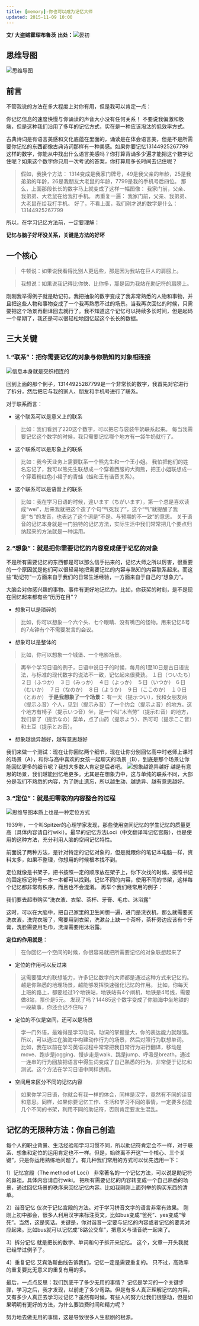 ```yaml
---
title: [memory]-你也可以成为记忆大师
updated: 2015-11-09 10:00
---
```


**文/ 大盗贼霍琛布鲁茨**
**出处：**![晏初](http://www.douban.com/note/523871123/)

## 思维导图

![思维导图](https://raw.githubusercontent.com/tudoubang/Bed/master/memory/memory-1.png)

## 前言

不管我说的方法在多大程度上对你有用，但是我可以肯定一点：
 
你记忆信息的速度快慢与你诵读的声音大小没有任何关系！
不要说我偏激和极端，但是这种我们沿用了多年的记忆方式，实在是一种应该淘汰的低效率方式。
 
古典诗词是有语言美感和文化底蕴在里面的，诵读是在体会语言美，但是不是所需要你记忆的东西都像古典诗词那样有一种美感。如果你要记忆13144925267799这样的数字，你能从中找出什么语言美感吗？你打算背诵多少遍才能把这个数字记住呢？如果这个数字你只用一次考试的答案，你打算用多长时间去记住呢？
 
>假如，我换个方法：
 1314变成是我家门牌号，49是我父亲的年龄，25是我弟弟的年龄，26是我朋友大老鼠的年龄，7799是我的手机号后四位。
那么，上面那段长长的数字马上就变成了这样一幅图像：
我家门前，父亲、我弟弟、大老鼠在给我打手机。
再重复一遍：
我家门前，父亲、我弟弟、大老鼠在给我打手机。
好了，不看上面，我们刚才说的数字是什么：13144925267799
 
所以，在学习记忆方法前，一定要理解：
 
**记忆与脑子好坏没关系，关键是方法的好坏**

## 一个核心

> 牛顿说：如果说我看得比别人更远些，那是因为我站在巨人的肩膀上。

> 我想说：如果说我记得比你快、比你多，那是因为我站在助记符的肩膀上。

刚刚我举得例子就是助记符。我把抽象的数字变成了我非常熟悉的人物和事物，并且把这些人物和事物变成了一个我再熟悉不过的场景。当我再次回忆的时候，只需要把这个场景再翻译回去就行了。我不知道这个记忆可以持续多长时间，但是起码一个星期了，我还是可以很轻松地回忆起这个长长的数据。


## 三大关键


### 1.“联系”：把你需要记忆的对象与你熟知的对象相连接


![信息本身就是交织相连的](https://raw.githubusercontent.com/tudoubang/Bed/master/memory/memory-2.png)

回到上面的那个例子，13144925287799是一个非常长的数字，我首先对它进行了拆分，然后把它与我的家人、朋友和手机号进行了联系。
 
对于联系而言：

* 这个联系可以是意义上的联系

> 比如：我们看到了220这个数字，可以把它与袋装牛奶联系起来。
每当我需要记忆这个数字的时候，我只需要记忆哪个地方有一袋牛奶就行了。


* 这个联系可以是形象上的联系


> 比如：我今天业务上需要联系一个熊先生和一个王小姐。
我怕把他们的姓名忘记了，我可以熊先生联想成一个穿着西服的大狗熊，把王小姐联想成一个穿着粉红色小裙子的青蛙（蛙和王有谐音关系）。


* 这个联系可以是语音上的联系


> 比如：我在学习日语的时候，違います（ちがいます），第一个总是喜欢读成“wei”，后来我就把这个造了个句“气死我了”，这个“气”就提醒了我是“ち”的发音，也表达了这个词是“不是、与预期的不一致”的意思。
关于语音的记忆本身就是一门独特的记忆方法，实际生活中我们常常把几个要点归纳起来的方法就是一种运用。

### 2.“想象”：就是把你需要记忆的内容变成便于记忆的对象

不是所有需要记忆的东西都是可以那么信手拈来的，记忆大师之所以厉害，很重要的一个原因就是他们可以很轻易地把需要记忆的内容与熟知的内容联系起来。而这些“助记符”一方面来自于我们的日常生活经验，一方面来自于自己的“想象力”。
 
大脑会对你感兴趣的事物、事件有更好地记忆力。比如，你获奖的时刻，是不是现在回忆起来都有些“历历在目”？

* 想象可以是琐碎的


> 比如，你可以想象一个六个头、七个眼睛、没有嘴巴的怪物。用来记忆6号的7点钟有个不需要发言的会议。


* 想象可以是整体的


> 比如，你可以想象一个城堡、一个电影场景。

> 再举个学习日语的例子，日语中说日子的时候，每月的1至10日是古日语说法，与标准的现代数字的说法不一致，记忆起来很费劲。
１日（ついたち）　２日（ふつか）　３日（みっか）　４日（よっか）　５日（いつか）
６日（むいか）　７日（なのか）　８日（ようか）　９日（ここのか）　１０日（とおか）
**于是我想象了一个场景：**
有一天（提示つい），我和女朋友两（提示ふ音）个人，见到（提示み音）了一个约会（提示よ音）的地方。这个地方有椅子（提示いつ音）坐，是一个叫“木当劳”（提示む音）的地方，我们拿了（提示なの）菜单，点了山药（提示よう）、热可可（提示ここ音）和土豆（提示とお音）。


* 想象越诡异越好，越有意思越好

我们来做一个测试：现在让你回忆两个细节，现在让你分别回忆高中时老师上课时的场景（A），和你与高中喜欢的女孩一起聊天的场景（B），到底是那个场景让你能回忆更多的细节呢？我想大多数人肯定是后者吧。
![想象越诡异越好](https://raw.githubusercontent.com/tudoubang/Bed/master/memory/memory-3.png)
越是有意思的场景，我们越能回忆地更多。尤其是在想象力中，这与单纯的联系不同，大部分是我们不熟悉的内容，为了防止遗忘，所以越生动、越诡异、越有意思越好。

### 3.“定位”：就是把零散的内容整合的过程

![思维导图本质上也是一种定位方式](https://raw.githubusercontent.com/tudoubang/Bed/master/memory/memory-4.png)

1939年，一个叫Spitzer的心理学家发现，那些使用空间记忆的学生记忆的质量更高（具体内容请自行wiki）。最早的记忆方法Loci（中文翻译叫记忆宫殿），也是使用的这种方法，充分利用人脑的空间记忆特性。

前面说了两种方法，是针对特定的记忆对象的，但是就跟你的笔记本电脑一样，资料太多，如果不整理，你想用的时候根本找不到。

定位就像是书架子，把书按照一定的顺序放在架子上，你下次找的时候，按照书记的固定标记符号一本一本都可以找到。记忆不同的内容，使用不同的书架，这样每个记忆都非常有秩序，而且也不会混淆。
再举个我们经常用的例子：

我们要去超市购买“洗衣液、衣架、茶杯、牙膏、毛巾、沐浴露”

这时，可以在大脑中，把自己家里的卫生间想一遍，进门是洗衣机，那么就需要买洗衣液，洗完衣服了，需要用到衣架，洗漱台上缺一个茶杯，茶杯旁边应该有个牙膏，洗脸需要用毛巾，洗澡需要用沐浴露。

**定位的作用就是：**


> 在你回忆一个空间的时候，你很容易就把所需要记忆的对象联想起来了


* 定位的作用可以反过来


> 这需要强大的联想能力，许多记忆数字的大师都是通过这种方式来记忆的。越是你熟悉的地理场景，越能够发挥快速强化记忆的作用。
比如，你每天上班的路上，都要经过1个地铁站，地铁站有4个闸机，地铁是4号线，需要做8站，票价是5元。
发现了吗？14485这个数字变成了你脑海中坐地铁的一段故事，你还会记不住吗？


* 定位的不仅是空间，还可以是场景


>学一门外语，最难得是学习动词，动词的掌握量大，你的表达能力就越强。所以，可以通过在脑海中构建动作行为的场景，然后对照行为联想单词。
比如，我在以前在学习英语过程中常常把我日常行为进行翻译，移动是move、跑步是jogging、慢步走是walk、跳是jump、呼吸是breath，通过一连串的行为回放把语言中得生词变成了自己熟悉的行为，非常便于记忆和测试。这个方法在学习日语中同样适用。


* 空间用来区分不同的记忆内容


>如果你学习日语，你就会有我一样的体会，同样是汉字，竟然有不同的读音和意思。同样，如果你要记忆工作、生活和学习不同的事情，一定要多创造几个不同的书架，利用不同的助记符，否则肯定要发生混乱。


## 记忆的无限种方法：你自己创造

每个人的职业背景、生活经验和学习习惯不同，所以助记符肯定会不一样，对于联系、想象和定位的运用肯定也不一样。但是，始终离不开这“一个核心、三个关键”，只是你运用熟练地问题了。有几种我们常用的方式可以优先选用一下：

1）记忆宫殿（The method of Loci）
非常著名的一个记忆方法，可以说是助记符的鼻祖。具体内容请自行wiki。
把所有需要记忆的内容转变成一个自己熟悉的场景，通过回忆场景的秩序来回忆记忆内容。比如我刚刚上面列举的购买东西的清单。

2）谐音记忆
仅次于记忆宫殿的方法。对于学习拼音文字的语言非常有效果。
刚刚上初中那会，很多人利用汉字来标注英文，比如bus变成“爸死”、yes变成“爷死”。当然，这是笑话。关键是，你对谐音一定要与记忆的内容或者记忆的要素对应起来。比如bus就可以记忆成“8路公交车”，把意义与谐音统一起来了。

3）拆分记忆
就是把长的数字、单词和句子拆开来记忆。
这个，文章一开头我就已经举过例子了。

4）重复记忆
艾宾浩斯曲线告诉我们，记忆一定是需要重复的。
只不过，高效率的重复要比无意义的重复有用的多。

最后，一点点反思：我们到底干了多少无用的事情？
记忆是学习的一个关键步骤，学习之后，我才发现，以前走了多少弯路。但是有多人真正理解记忆的内容，又有多少人真正去学习过记忆？虽然有时候，有些人的努力让我们很感动，但是如果明明有更好的方法，为什么要浪费时间和精力呢？

努力地去做无用的事情，这是导致很多人生悲剧的根源。